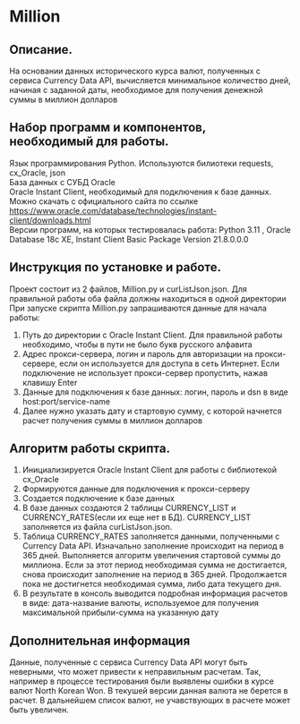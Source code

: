 # Million
## Описание.
На основании данных исторического курса валют, полученных с сервиса Currency Data API, вычисляется минимальное количество дней, начиная с заданной даты, необходимое для 
получения денежной суммы в миллион долларов
## Набор программ и компонентов, необходимый для работы.
Язык программирования Python. Используются билиотеки requests, cx_Oracle, json  
База данных с СУБД Oracle  
Oracle Instant Client, необходимый для подключения к базе данных. Можно скачать с официального сайта по ссылке https://www.oracle.com/database/technologies/instant-client/downloads.html  
Версии программ, на которых тестировалась работа: Python 3.11 , Oracle Database 18c XE, Instant Client Basic Package Version 21.8.0.0.0
## Инструкция по установке и работе.
Проект состоит из 2 файлов, Million.py и curListJson.json. Для правильной работы оба файла должны находиться в одной директории  
При запуске скрипта Million.py запрашиваются данные для начала работы:
1. Путь до директории с Oracle Instant Client. Для правильной работы необходимо, чтобы в пути не было букв русского алфавита
2. Адрес прокси-сервера, логин и пароль для авторизации на прокси-сервере, если он используется для доступа в сеть Интернет. Если подключение не использует прокси-сервер пропустить, нажав клавишу Enter
3. Данные для подключения к базе данных: логин, пароль и dsn в виде host:port/service-name
4. Далее нужно указать дату и стартовую сумму, с которой начнется расчет получения суммы в миллион долларов
## Алгоритм работы скрипта.
1. Инициализируется Oracle Instant Client для работы с библиотекой cx_Oracle
2. Формируются данные для подключения к прокси-серверу
3. Создается подключение к базе данных
4. В базе данных создаются 2 таблицы CURRENCY_LIST и CURRENCY_RATES(если их еще нет в БД). CURRENCY_LIST заполняется из файла curListJson.json.
5. Таблица CURRENCY_RATES заполняется данными, полученными с Currency Data API. Изначально заполнение происходит на период в 365 дней. Выполняется алгоритм увеличения стартовой суммы до миллиона. Если за этот период необходимая сумма не достигается, снова происходит заполнение на период в 365 дней. Продолжается пока не достигнется необходимая сумма, либо дата текущего дня.
6. В результате в консоль выводится подробная информация расчетов в виде: дата-название валюты, используемое для получения максимальной прибыли-сумма на указанную дату
## Дополнительная информация
Данные, полученные с сервиса Currency Data API могут быть неверными, что может привести к неправильным расчетам. Так, например в процессе тестирования были выявлены ошибки в курсе валют North Korean Won. В текушей версии данная валюта не берется в расчет. В дальнейшем список валют, не учавствующих в расчете может быть увеличен.
